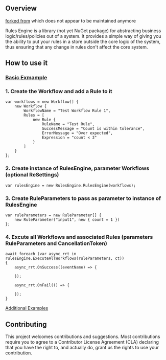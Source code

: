 ## Overview

[forked from](https://github.com/microsoft/RulesEngine) which does not appear to be maintained anymore

Rules Engine is a library (not yet NuGet package) for abstracting business logic/rules/policies out of a system. It provides a simple way of giving you the ability to put your rules in a store outside the core logic of the system, thus ensuring that any change in rules don't affect the core system.

## How to use it

### [Basic Exmample](https://github.com/asulwer/RulesEngine/blob/v6.0.2/DemoApp/Demos/Basic.cs)

### 1. Create the Workflow and add a Rule to it

```
var workflows = new Workflow[] {
    new Workflow {
        WorkflowName = "Test Workflow Rule 1",
        Rules = [
            new Rule {
                RuleName = "Test Rule",
                SuccessMessage = "Count is within tolerance",
                ErrorMessage = "Over expected",
                Expression = "count < 3"
            }
        ]
    }
};
```

### 2. Create instance of RulesEngine, parameter Workflows (optional ReSettings)

```
var rulesEngine = new RulesEngine.RulesEngine(workflows);
```

### 3. Create RuleParameters to pass as parameter to instance of RulesEngine

```
var ruleParameters = new RuleParameter[] {
    new RuleParameter("input1", new { count = 1 })
};
```

### 4. Excute all Workflows and associated Rules (parameters RuleParameters and CancellationToken)

```
await foreach (var async_rrt in rulesEngine.ExecuteAllWorkflows(ruleParameters, ct))
{
    async_rrt.OnSuccess((eventName) => {
        
    });

    async_rrt.OnFail(() => {
        
    });
}
```

[Additional Examples](https://github.com/asulwer/RulesEngine/tree/main/DemoApp)

## Contributing

This project welcomes contributions and suggestions.  Most contributions require you to agree to a
Contributor License Agreement (CLA) declaring that you have the right to, and actually do, grant us
the rights to use your contribution.
